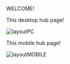 WELCOME!


This desktop hub page!

![layoutPC](https://github.com/jeanruf1/Landind-Page-responsive/assets/163063273/33067945-8e66-4416-b291-9af2c1ecdc0a)

This mobile hub page!

![layoutMOBILE](https://github.com/jeanruf1/Landind-Page-responsive/assets/163063273/38c26c43-7def-412f-98e6-6c17e441c44b)
